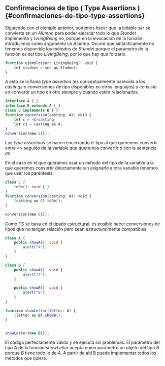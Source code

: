 ## Confirmaciones de tipo \( Type Assertions \) {#confirmaciones-de-tipo-type-assertions}

Siguiendo con el ejemplo anterior, podemos hacer que la letiable _ser_ se convierta en un _Alumno_ para poder ejecutar todo lo que _Stundet_ implementa y _LivingBeing_ no, porque en la invocación de la función introdujimos como argumento un _Alumno_. Ocurre que sintácticamente no tenemos disponible los métodos de _Stundet_ porque el parámetro de la función es del tipo _LivingBeing_, por lo que hay que forzarlo.

```ts
function ejemplo(ser: LivingBeing): void {
    let student = ser as Student;
}
```

A esto se le llama _type assertion_ \(es conceptualmente parecido a los _castings_ o conversiones de tipo disponibles en otros lenguajes\) y consiste en convertir un tipo en otro siempre y cuando estén relacionados.

```ts
interface A { }
interface B extends A { }
class C implements B { }
function conversion(casting: A): void {
    let c = <C>casting;
    let c1 = casting as A;
}
conversion(new C());
```

Los _type assertions_ se hacen encerrando el tipo al que queremos convertir entre &lt;&gt; seguido de la variable que queremos convertir o con la sentencia _as_

En el caso en el que queramos usar un método del tipo de la variable a la que queremos convertir directamente sin asignarlo a otra variable tenemos que usar los paréntesis.

```ts
class C {
    toDo(): void { }
}
function conversion(casting: A): void {
    (casting as C).toDo();
}

conversion(new C());
```

Como TS se basa en el [tipado estructural](../genericos/comparando_genericos.md#757309351116418-_Tipado_estructural), es posible hacer conversiones de tipos que no tengan relación pero sean estructuralmente compatibles.

```ts
class A {
    public showA(): void {
        alert("A");
    }
}

class B {
    public showA(): void {
        alert("A");
    }

    public showB(): void {
        alert("B");
    }
}

function showLetter(letter: A) {
    (letter as B).showB();
}


showLetter(new B());
```

El código perfectamente válido y se ejecuta sin problemas. El parámetro del tipo _A_ de la función _showLetter_ acepta como parámetro un objeto del tipo _B_ porque _B_ tiene todo lo de _A_. A partir de ahí B puede implementar todos los métodos que quiera.

